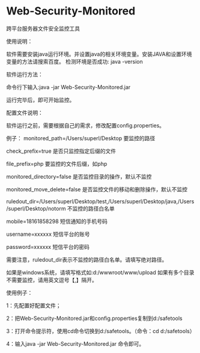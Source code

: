 # Web-Security-Monitored跨平台服务器文件安全监控工具使用说明：软件需要安装java运行环境。并设置java的相关环境变量。安装JAVA和设置环境变量的方法请搜索百度。检测环境是否成功: java -version软件运行方法：命令行下输入:java -jar Web-Security-Monitored.jar运行完毕后，即可开始监控。配置文件说明：软件运行之前，需要根据自己的需求，修改配置config.properties。例子：monitored_path=/Users/superl/Desktop     要监控的路径check_prefix=true                       是否只监控指定后缀的文件file_prefix=php                         要监控的文件后缀，如phpmonitored_directory=false               是否监控目录的操作，默认不监控monitored_move_delete=false             是否监控文件的移动和删除操作，默认不监控ruledout_dir=/Users/superl/Desktop/test,/Users/superl/Desktop/java,/Users/superl/Desktop/notorm   不监控的路径白名单mobile=18161858298                      短信通知的手机号码username=xxxxxx                         短信平台的账号password=xxxxxx                         短信平台的密码需要注意，ruledout_dir表示不监控的路径白名单。请填写绝对路径。如果是windows系统，请填写格式如:d:/wwwroot/www/upload如果有多个目录不需要监控，请用英文逗号【,】隔开。使用例子：1：先配置好配置文件；2：把Web-Security-Monitored.jar和config.properties复制到d:/safetools3：打开命令提示符，使用cd命令切换到d:/safetools。（命令：cd d:/safetools）4：输入java -jar Web-Security-Monitored.jar 命令即可。